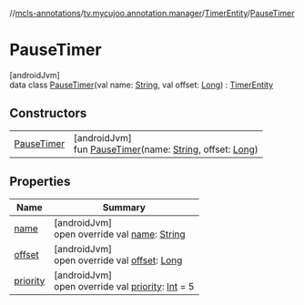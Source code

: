 //[mcls-annotations](../../../../index.md)/[tv.mycujoo.annotation.manager](../../index.md)/[TimerEntity](../index.md)/[PauseTimer](index.md)

# PauseTimer

[androidJvm]\
data class [PauseTimer](index.md)(val name: [String](https://kotlinlang.org/api/latest/jvm/stdlib/kotlin/-string/index.html), val offset: [Long](https://kotlinlang.org/api/latest/jvm/stdlib/kotlin/-long/index.html)) : [TimerEntity](../index.md)

## Constructors

| | |
|---|---|
| [PauseTimer](-pause-timer.md) | [androidJvm]<br>fun [PauseTimer](-pause-timer.md)(name: [String](https://kotlinlang.org/api/latest/jvm/stdlib/kotlin/-string/index.html), offset: [Long](https://kotlinlang.org/api/latest/jvm/stdlib/kotlin/-long/index.html)) |

## Properties

| Name | Summary |
|---|---|
| [name](name.md) | [androidJvm]<br>open override val [name](name.md): [String](https://kotlinlang.org/api/latest/jvm/stdlib/kotlin/-string/index.html) |
| [offset](offset.md) | [androidJvm]<br>open override val [offset](offset.md): [Long](https://kotlinlang.org/api/latest/jvm/stdlib/kotlin/-long/index.html) |
| [priority](priority.md) | [androidJvm]<br>open override val [priority](priority.md): [Int](https://kotlinlang.org/api/latest/jvm/stdlib/kotlin/-int/index.html) = 5 |
